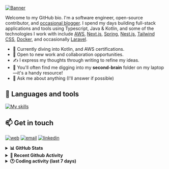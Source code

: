[![Banner](https://raw.githubusercontent.com/wilfriedago/wilfriedago/main/assets/1.png)][website]

Welcome to my GitHub bio. I'm a software engineer, open-source contributor, and [occasional blogger][blog]. I spend my days building full-stack applications and tools using Typescript, Java & Kotlin, and some of the technologies I work with include [AWS](https://aws.amazon.com/fr/), [Next.js](https://nextjs.org/), [Spring](https://spring.io/), [Nest.js](https://nestjs.com/), [Tailwind CSS](https://github.com/tailwindlabs/tailwindcss), [Docker](https://www.docker.com/), and occasionally [Laravel](https://laravel.com/).

- 🔭 Currently diving into Kotlin, and AWS certifications.
- 👯 Open to new work and collaboration opportunities.
- ✍️ I express my thoughts through writing to refine my ideas.
- 🧠 You'll often find me digging into my **second-brain** folder on my laptop—it's a handy resource!
- 💬 Ask me about anything (I'll answer if possible)

## 🎨 Languages and tools

[![My skills](https://skillicons.dev/icons?i=typescript,python,kotlin,django,spring,fastapi,nodejs,nest,laravel,aws,java,redis,linux,docker,nginx,vscode,idea,js,git,github,md,html,css,tailwind&perline=15)](https://skillicons.dev)

## 📫 Get in touch
[![web](https://img.shields.io/badge/WEBSITE-12100E?logo=google-earth&color=282A36)][website]
[![email](https://img.shields.io/badge/MAIL-12100E?logo=mailgun&color=282A36)][mail]
[![linkedin](https://img.shields.io/badge/LINKEDIN-12100E?logo=linkedin&color=282A36)][linkedin]


<details>
  <summary><b>📊 GitHub Stats</b></summary>
	<br/>
	<p align="left">
		<img width="49.5%" src="https://github-readme-stats.vercel.app/api?username=wilfriedago&show_icons=true&count_private=true&title_color=10b981&icon_color=10b981&theme=react&hide_border=true&rank_icon=github" />
		<img width="49.5%" src="https://streak-stats.demolab.com/?user=wilfriedago&hide_border=true&theme=react&ring=10b981&fire=fff&currStreakNum=fff&sideLabels=10b981&currStreakLabel=10b981&sideNums=fff" />
	</p>
</details>

<details>
  <summary><b>📅 Recent Github Activity</b></summary>
	<br>

<!--RECENT_ACTIVITY:last_update-->
Last Updated: Sunday, July 21st, 2024, 4:14:39 AM
<!--RECENT_ACTIVITY:last_update_end-->

<!--RECENT_ACTIVITY:start-->
1. ⬆️ Pushed 8 commit(s) to [wilfriedago/fabric](https://github.com/wilfriedago/fabric)<br>
2. 🔱 Forked [wilfriedago/LivePortrait](https://github.com/wilfriedago/LivePortrait) from [KwaiVGI/LivePortrait](https://github.com/KwaiVGI/LivePortrait)<br>
3. ⬆️ Pushed 1 commit(s) to [wilfriedago/wilfriedago](https://github.com/wilfriedago/wilfriedago)<br>
4. ⬆️ Pushed 1 commit(s) to [wilfriedago/dark-emerald-theme](https://github.com/wilfriedago/dark-emerald-theme)<br>
5. ⬆️ Pushed 1 commit(s) to [wilfriedago/dark-emerald-theme](https://github.com/wilfriedago/dark-emerald-theme)<br>
<!--RECENT_ACTIVITY:end-->
</details>

<details>
  <summary><b>🕐 Coding activity (last 7 days)</b></summary>
	<br>

<!--START_SECTION:waka-->

```python
Total Time: 20 hrs 52 mins

YAML                       4 hrs 57 mins   █████▒░░░░░░░░░░░░░░░░░░░   21.20 %
Other                      2 hrs 29 mins   ██▓░░░░░░░░░░░░░░░░░░░░░░   10.65 %
```

<!--END_SECTION:waka-->
</details>

[website]: https://wilfriedago.dev
[linkedin]: https://linkedin.com/in/wilfriedago
[blog]: https://wilfriedago.dev/blog
[mail]: mailto:me@wilfriedago.dev
